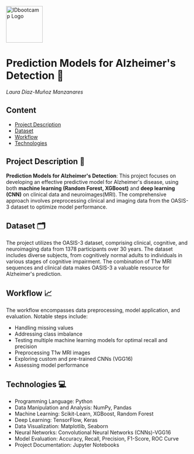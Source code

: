 <img src="https://pbs.twimg.com/profile_images/1392422291808587776/BSCkw4DW_400x400.jpg" alt="IDbootcamp Logo" width="100"/>


# Prediction Models for Alzheimer's Detection 🧠
*Laura Díaz-Muñoz Manzanares*


## Content
- [Project Description](#project-description)
- [Dataset](#dataset)
- [Workflow](#workflow)
- [Technologies](#technologies)

## Project Description 📝
**Prediction Models for Alzheimer's Detection**: This project focuses on developing an effective predictive model for Alzheimer's disease, using both **machine learning (Random Forest, XGBoost)** and **deep learning (CNN)** on clinical data and neuroimages(MRI). The comprehensive approach involves preprocessing clinical and imaging data from the OASIS-3 dataset to optimize model performance.

## Dataset 🗂
The project utilizes the OASIS-3 dataset, comprising clinical, cognitive, and neuroimaging data from 1378 participants over 30 years. The dataset includes diverse subjects, from cognitively normal adults to individuals in various stages of cognitive impairment. The combination of T1w MRI sequences and clinical data makes OASIS-3 a valuable resource for Alzheimer's prediction.

## Workflow 📈
The workflow encompasses data preprocessing, model application, and evaluation. Notable steps include: 
* Handling missing values
* Addressing class imbalance
* Testing multiple machine learning models for optimal recall and precision
* Preprocessing T1w MRI images
* Exploring custom and pre-trained CNNs (VGG16)
* Assessing model performance

## Technologies 💻
- Programming Language: Python
- Data Manipulation and Analysis: NumPy, Pandas
- Machine Learning: Scikit-Learn, XGBoost, Random Forest
- Deep Learning: TensorFlow, Keras
- Data Visualization: Matplotlib, Seaborn
- Neural Networks: Convolutional Neural Networks (CNNs)-VGG16
- Model Evaluation: Accuracy, Recall, Precision, F1-Score, ROC Curve
- Project Documentation: Jupyter Notebooks



